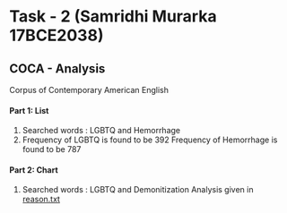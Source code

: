 # Task - 2 (Samridhi Murarka 17BCE2038)

## COCA - Analysis
Corpus of Contemporary American English

#### Part 1: List
  1. Searched words : LGBTQ and Hemorrhage
  2. Frequency of LGBTQ is found to be 392
     Frequency of Hemorrhage is found to be 787
  
#### Part 2: Chart
  1. Searched words : LGBTQ and Demonitization
  Analysis given in [reason.txt](https://github.com/Samridhi98/Natural-Language-Processing/new/master/task2/chart/reason.txt)
